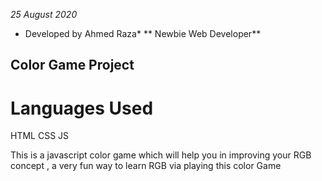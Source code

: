 *25 August 2020*
* Developed by Ahmed Raza*
** Newbie Web Developer**
## Color Game Project 
# Languages Used

HTML
CSS
JS

This is a javascript color game which will help you in improving your RGB concept , a very fun way to learn RGB via playing this color Game
